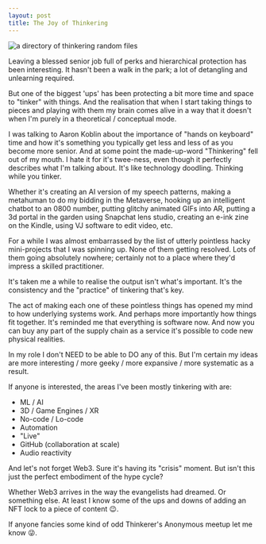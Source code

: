```yaml
---
layout: post
title: The Joy of Thinkering
---
```



![a directory of thinkering random files](/images/thinkering/thinkerings.webp)

Leaving a blessed senior job full of perks and hierarchical protection has been interesting. It hasn't been a walk in the park; a lot of detangling and unlearning required.

But one of the biggest 'ups' has been protecting a bit more time and space to "tinker" with things. And the realisation that when I start taking things to pieces and playing with them my brain comes alive in a way that it doesn't when I'm purely in a theoretical / conceptual mode.

I was talking to Aaron Koblin about the importance of "hands on keyboard" time and how it's something you typically get less and less of as you become more senior. And at some point the made-up-word "Thinkering" fell out of my mouth. I hate it for it's twee-ness, even though it perfectly describes what I'm talking about. It's like technology doodling. Thinking while you tinker.

Whether it's creating an AI version of my speech patterns, making a metahuman to do my bidding in the Metaverse, hooking up an intelligent chatbot to an 0800 number, putting glitchy animated GIFs into AR, putting a 3d portal in the garden using Snapchat lens studio, creating an e-ink zine on the Kindle, using VJ software to edit video, etc.

For a while I was almost embarrassed by the list of utterly pointless hacky mini-projects that I was spinning up. None of them getting resolved. Lots of them going absolutely nowhere; certainly not to a place where they'd impress a skilled practitioner.

It's taken me a while to realise the output isn't what's important. It's the consistency and the "practice" of tinkering that's key.

The act of making each one of these pointless things has opened my mind to how underlying systems work. And perhaps more importantly how things fit together. It's reminded me that everything is software now. And now you can buy any part of the supply chain as a service it's possible to code new physical realities.

In my role I don't NEED to be able to DO any of this. But I'm certain my ideas are more interesting / more geeky / more expansive / more systematic as a result. 

If anyone is interested, the areas I've been mostly tinkering with are:

- ML / AI
- 3D / Game Engines / XR
- No-code / Lo-code
- Automation
- "Live"
- GitHub (collaboration at scale)
- Audio reactivity

And let's not forget Web3. Sure it's having its "crisis" moment. But isn't this just the perfect embodiment of the hype cycle?

Whether Web3 arrives in the way the evangelists had dreamed. Or something else. At least I know some of the ups and downs of adding an NFT lock to a piece of content 😉.

If anyone fancies some kind of odd Thinkerer's Anonymous meetup let me know 😜.

